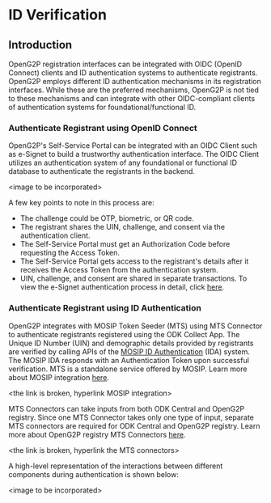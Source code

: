 # ID Verification

## Introduction

OpenG2P registration interfaces can be integrated with OIDC (OpenID Connect) clients and ID authentication systems to authenticate registrants. OpenG2P employs different ID authentication mechanisms in its registration interfaces. While these are the preferred mechanisms, OpenG2P is not tied to these mechanisms and can integrate with other OIDC-compliant clients of authentication systems for foundational/functional ID.

### Authenticate Registrant using OpenID Connect

OpenG2P's Self-Service Portal can be integrated with an OIDC Client such as e-Signet to build a trustworthy authentication interface. The OIDC Client utilizes an authentication system of any foundational or functional ID database to authenticate the registrants in the backend.

\<image to be incorporated>

A few key points to note in this process are:

* The challenge could be OTP, biometric, or QR code.
* The registrant shares the UIN, challenge, and consent via the authentication client.
* The Self-Service Portal must get an Authorization Code before requesting the Access Token.
* The Self-Service Portal gets access to the registrant's details after it receives the Access Token from the authentication system.
* UIN, challenge, and consent are shared in separate transactions. To view the e-Signet authentication process in detail, click [here](broken-reference).

### Authenticate Registrant using ID Authentication

OpenG2P integrates with MOSIP Token Seeder (MTS) using MTS Connector to authenticate registrants registered using the ODK Collect App. The Unique ID Number (UIN) and demographic details provided by registrants are verified by calling APIs of the [MOSIP ID Authentication](https://docs.mosip.io/1.2.0/id-authentication) (IDA) system. The MOSIP IDA responds with an Authentication Token upon successful verification. MTS is a standalone service offered by MOSIP. Learn more about MOSIP integration [here](broken-reference).

\<the link is broken, hyperlink MOSIP integration>

MTS Connectors can take inputs from both ODK Central and OpenG2P registry. Since one MTS Connector takes only one type of input, separate MTS connectors are required for ODK Central and OpenG2P registry. Learn more about OpenG2P registry MTS Connectors [here](broken-reference).

\<the link is broken, hyperlink the MTS connectors>

A high-level representation of the interactions between different components during authentication is shown below:

\<image to be incorporated>
